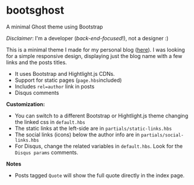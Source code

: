 bootsghost
==========

A minimal Ghost theme using Bootstrap

_Disclaimer_: I'm a developer (_back-end-focused_!), not a designer :)

This is a minimal theme I made for my personal blog ([here](http://alexphibits.azurewebsites.net)). I was looking for a simple responsive design, displaying just the blog name with a few links and the posts titles.

* It uses Bootstrap and Hightlight.js CDNs.
* Support for static pages (`page.hbs`included)
* Includes `rel=author` link in posts
* Disqus comments 

**Customization:**

* You can switch to a different Bootstrap or Hightlight.js theme changing the linked css in `default.hbs`
* The static links at the left-side are in `partials/static-links.hbs` 
* The social links (icons) below the author info are in `partials/social-links.hbs` 
* For Disqus, change the related variables in `default.hbs`. Look for the `Disqus params` comments.

**Notes**

* Posts tagged `Quote` will show the full quote directly in the index page.
